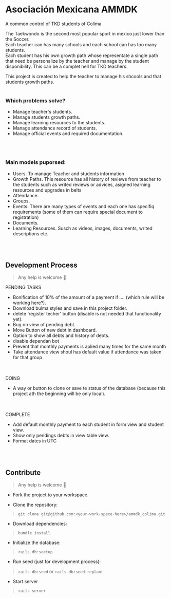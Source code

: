 # Asociación Mexicana AMMDK

A common control of TKD students of Colima

The Taekwondo is the second most popular sport in mexico just lower than the Soccer. <br/>
Each teacher can has many schools and each school can has too many students. <br/>
Each student has his own growth path whose representate a single path that need be personalize by the teacher and manage by the student disponibility. This can be a complet hell for TKD teachers.<br/>


This project is created to help the teacher to manage his shcools and that students growth paths.
<br/><br/>
### Which problems solve?
* Manage teacher's students.
* Manage students growth paths.
* Manage learning resources to the students.
* Manage attendance record of students.
* Manage official events and required documentation.


<br/><br/>

### Main models puporsed:
* Users. To manage Teacher and students information
* Growth Paths. This resource has all history of reviews from teacher to the students such as writed reviews or advices, asigned learning resources and upgrades in belts
* Attendance.
* Groups.
* Events. There are many types of events and each one has specifiq requirements (some of them can require special document to registration)
* Documents.
* Learning Resources. Susch as videos, images, documents, writed descriptions etc.


<br/><br/>

## Development Process
 > Any help is welcome 🫢

PENDING TASKS
- Bonification of 10% of the amount of a payment if .... (which rule will be working here?).
- Download bulma styles and save in this project folder.
- delete 'register techer' button (disable is not needed that functionality yet).
- Bug on view of pending debt.
- Move Button of new debt in dashboard.
- Option to show all debts and history of debts.
- disable dependan bot
- Prevent that monthly payments is aplied many times for the same month
- Take attendance view shoul has default value if attendance was taken for that group

<br/><br/>
DOING
- A way or button to clone or save te status of the database (because this project ath the beginning will be only local).

<br/><br/>
COMPLETE
- Add default monthly payment to each student in form view and student view.
- Show only pendings debts in view table view.
- Format dates in UTC

<br/><br/>

## Contribute
> Any help is welcome 🤍

- Fork the project to your workspace.

- Clone the repository:
> `git clone git@github.com:<your-work-space-here>/ammdk_colima.git`

- Download dependencies:
> `bundle install`

- Initialize the database:
> `rails db:seetup`

- Run seed (just for development process):
> `rails db:seed` or `rails db:seed:replant` 

- Start server
> `rails server`